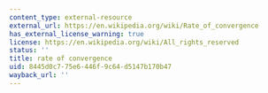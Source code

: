 ```yaml
---
content_type: external-resource
external_url: https://en.wikipedia.org/wiki/Rate_of_convergence
has_external_license_warning: true
license: https://en.wikipedia.org/wiki/All_rights_reserved
status: ''
title: rate of convergence
uid: 8445d0c7-75e6-446f-9c64-d5147b170b47
wayback_url: ''
---
```

